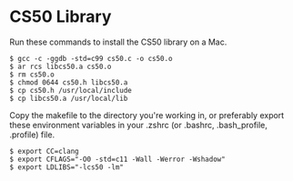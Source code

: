 # CS50 Library

Run these commands to install the CS50 library on
a Mac.

```shell
$ gcc -c -ggdb -std=c99 cs50.c -o cs50.o
$ ar rcs libcs50.a cs50.o
$ rm cs50.o
$ chmod 0644 cs50.h libcs50.a
$ cp cs50.h /usr/local/include
$ cp libcs50.a /usr/local/lib
```

Copy the makefile to the directory you're working in,
or preferably export these environment variables in your .zshrc
(or .bashrc, .bash_profile, .profile) file.

```shell
$ export CC=clang
$ export CFLAGS="-O0 -std=c11 -Wall -Werror -Wshadow"
$ export LDLIBS="-lcs50 -lm"
```